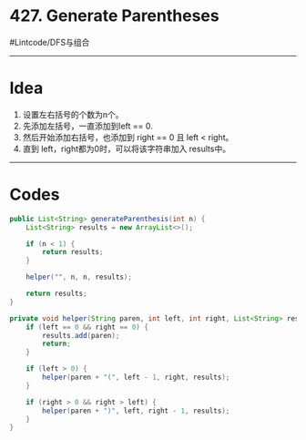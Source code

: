 # 427. Generate Parentheses
#Lintcode/DFS与组合
- - - -
# Idea
1. 设置左右括号的个数为n个。
2. 先添加左括号，一直添加到left == 0.
3. 然后开始添加右括号，也添加到 right == 0 且 left < right。
4. 直到 left，right都为0时，可以将该字符串加入 results中。
- - - -
# Codes
```java
public List<String> generateParenthesis(int n) {
    List<String> results = new ArrayList<>();

    if (n < 1) {
        return results;
    }

    helper("", n, n, results);

    return results;
}

private void helper(String paren, int left, int right, List<String> results) {
    if (left == 0 && right == 0) {
        results.add(paren);
        return;
    }

    if (left > 0) {
        helper(paren + "(", left - 1, right, results);
    }

    if (right > 0 && right > left) {
        helper(paren + ")", left, right - 1, results);
    }
}
```
